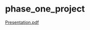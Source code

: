 # phase_one_project
[Presentation.pdf](https://github.com/user-attachments/files/16934333/Presentation.pdf)
